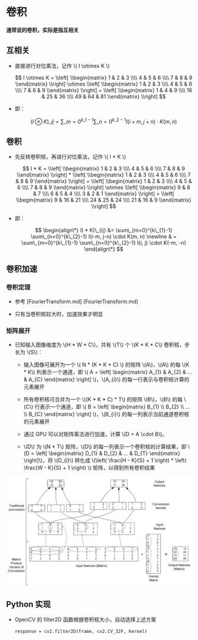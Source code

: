 <script type="text/javascript" src="http://cdn.mathjax.org/mathjax/latest/MathJax.js?config=default"></script>

# 卷积

#### 通常说的卷积，实际是指互相关

## 互相关

- 直接进行对位乘法，记作 \\( I \otimes K \\)

	$$ I \otimes K = \\left[ \\begin{matrix} 1 & 2 & 3 \\\\ 4 & 5 & 6 \\\\ 7 & 8 & 9 \\end{matrix} \\right] \otimes \\left[ \\begin{matrix} 1 & 2 & 3 \\\\ 4 & 5 & 6 \\\\ 7 & 8 & 9 \\end{matrix} \\right] = \\left[ \\begin{matrix} 1 & 4 & 9 \\\\ 16 & 25 & 36 \\\\ 49 & 64 & 81 \\end{matrix} \\right] $$

- 即：

	$$ (I \otimes K)\_{ij} = \sum\_{m=0}^{k\_{1}-1} \sum\_{n=0}^{k\_{2}-1} I(i+m, j+n) \cdot K(m, n) $$

## 卷积

- 先反转卷积核，再进行对位乘法，记作 \\( I * K \\)

	$$ I * K = \\left[ \\begin{matrix} 1 & 2 & 3 \\\\ 4 & 5 & 6 \\\\ 7 & 8 & 9 \\end{matrix} \\right] * \\left[ \\begin{matrix} 1 & 2 & 3 \\\\ 4 & 5 & 6 \\\\ 7 & 8 & 9 \\end{matrix} \\right] = \\left[ \\begin{matrix} 1 & 2 & 3 \\\\ 4 & 5 & 6 \\\\ 7 & 8 & 9 \\end{matrix} \\right] \otimes \\left[ \\begin{matrix} 9 & 8 & 7 \\\\ 6 & 5 & 4 \\\\ 3 & 2 & 1 \\end{matrix} \\right] = \\left[ \\begin{matrix} 9 & 16 & 21 \\\\ 24 & 25 & 24 \\\\ 21 & 16 & 9 \\end{matrix} \\right] $$

- 即：

	$$
	\begin{align\*}
	(I * K)\_{ij} &= \sum\_{m=0}^{k\_{1}-1} \sum\_{n=0}^{k\_{2}-1} I(i-m, j-n) \cdot K(m, n) \newline
	& = \sum\_{m=0}^{k\_{1}-1} \sum\_{n=0}^{k\_{2}-1} I(i, j) \cdot K(-m, -n) 
	\end{align\*}
	$$

## 卷积加速

### 卷积定理

- 参考 [FourierTransform.md] (FourierTransform.md)

- 只有当卷积核较大时，加速效果才明显

### 矩阵展开

- 已知输入图像维度为 \\(H * W * C\\)，共有 \\(T\\) 个 \\(K * K * C\\) 卷积核，步长为 \\(S\\)：

	- 输入图像可展开为一个 \\( N * (K * K * C) \\) 的矩阵 \\(A\\)，\\(A\\) 的每 \\(K * K\\) 列表示一个通道，即 \\( A = \\left[ \\begin{matrix} A\_{1} & A\_{2} & ... & A\_{C} \\end{matrix} \\right] \\)，\\(A\_{i}\\) 的每一行表示与卷积核计算的元素展开

	- 所有卷积核可合并为一个 \\((K * K * C) * T\\) 的矩阵 \\(B\\)，\\(B\\) 的每 \\(C\\) 行表示一个通道，即 \\( B = \\left[ \\begin{matrix} B\_{1} \\\\ B\_{2} \\\\ ... \\\\ B\_{C} \\end{matrix} \\right] \\)，\\(B\_{i}\\) 的每一列表示当前通道卷积核的元素展开

	- 通过 GPU 可以对矩阵乘法进行加速，计算 \\(D = A \cdot B\\)。

	- \\(D\\) 为 \\(N * T\\) 矩阵，\\(D\\) 的每一列表示一个卷积核的计算结果，即 \\(D = \\left[ \\begin{matrix} D\_{1} & D\_{2} & ... & D\_{T} \\end{matrix} \\right]\\)，将 \\(D\_{i}\\) 转化成 \\(\left( \frac{H - K}{S} + 1 \right) * \left( \frac{W - K}{S} + 1 \right) \\) 矩阵，以得到所有卷积结果
	
![image](images/conv_acceleration.png)

## Python 实现

- OpenCV 的 filter2D 函数根据卷积核大小，自动选择上述方案

	```
	response = cv2.filter2D(frame, cv2.CV_32F, kernel)
	```